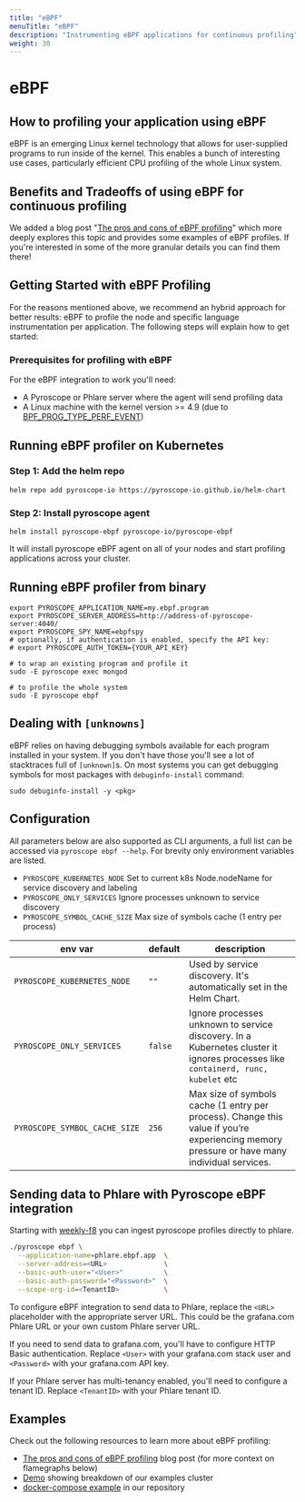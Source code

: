 ```yaml
---
title: "eBPF"
menuTitle: "eBPF"
description: "Instrumenting eBPF applications for continuous profiling"
weight: 30
---
```


# eBPF

## How to profiling your application using eBPF

eBPF is an emerging Linux kernel technology that allows for user-supplied programs to run inside of the kernel. This enables a bunch of interesting use cases, particularly efficient CPU profiling of the whole Linux system.


## Benefits and Tradeoffs of using eBPF for continuous profiling

We added a blog post "[The pros and cons of eBPF profiling](https://pyroscope.io/blog/ebpf-profiling-pros-cons)" which more deeply
explores this topic and provides some examples of eBPF profiles. If you're interested in some of the more granular details you can find them there!

## Getting Started with eBPF Profiling

For the reasons mentioned above, we recommend an hybrid approach for better results: eBPF to profile the node and specific language instrumentation per application. The following steps will explain how to get started:

### Prerequisites for profiling with eBPF
For the eBPF integration to work you'll need:
* A Pyroscope or Phlare server where the agent will send profiling data
* A Linux machine with the kernel version >= 4.9 (due to [BPF_PROG_TYPE_PERF_EVENT](https://lkml.org/lkml/2016/9/1/831))

## Running eBPF profiler on Kubernetes
### Step 1: Add the helm repo

```shell
helm repo add pyroscope-io https://pyroscope-io.github.io/helm-chart
```

### Step 2: Install pyroscope agent

```shell
helm install pyroscope-ebpf pyroscope-io/pyroscope-ebpf
```

It will install pyroscope eBPF agent on all of your nodes and start profiling applications across your cluster.

## Running eBPF profiler from binary
```shell
export PYROSCOPE_APPLICATION_NAME=my.ebpf.program
export PYROSCOPE_SERVER_ADDRESS=http://address-of-pyroscope-server:4040/
export PYROSCOPE_SPY_NAME=ebpfspy
# optionally, if authentication is enabled, specify the API key:
# export PYROSCOPE_AUTH_TOKEN={YOUR_API_KEY}

# to wrap an existing program and profile it
sudo -E pyroscope exec mongod

# to profile the whole system
sudo -E pyroscope ebpf
```

## Dealing with `[unknowns]`

eBPF relies on having debugging symbols available for each program installed in your system. If you don't have those you'll see a lot of stacktraces full of `[unknown]`s. On most systems you can get debugging symbols for most packages with `debuginfo-install` command:

```shell
sudo debuginfo-install -y <pkg>
```

## Configuration

All parameters below are also supported as CLI arguments, a full list can be accessed via `pyroscope ebpf --help`. For brevity only environment variables are listed.

* `PYROSCOPE_KUBERNETES_NODE` Set to current k8s Node.nodeName for service discovery and labeling
* `PYROSCOPE_ONLY_SERVICES` Ignore processes unknown to service discovery
* `PYROSCOPE_SYMBOL_CACHE_SIZE` Max size of symbols cache (1 entry per process)

| env var                    | default                          | description                                    |
| -------------------------- | -------------------------------- | ---------------------------------------------- |
| `PYROSCOPE_KUBERNETES_NODE` | `""` | Used by service discovery. It's automatically set in the Helm Chart. |
| `PYROSCOPE_ONLY_SERVICES`     | `false`                             | Ignore processes unknown to service discovery. In a Kubernetes cluster it ignores processes like `containerd, runc, kubelet` etc | 
| `PYROSCOPE_SYMBOL_CACHE_SIZE` | `256`                          | Max size of symbols cache (1 entry per process). Change this value if you’re experiencing memory pressure or have many individual services. |

## Sending data to Phlare with Pyroscope eBPF integration

Starting with [weekly-f8](https://hub.docker.com/r/grafana/phlare/tags) you can ingest pyroscope profiles directly to phlare.

```bash
./pyroscope ebpf \
  --application-name=phlare.ebpf.app  \
  --server-address=<URL>              \
  --basic-auth-user="<User>"          \
  --basic-auth-password="<Password>"  \
  --scope-org-id=<TenantID>           \
```

To configure eBPF integration to send data to Phlare, replace the `<URL>` placeholder with the appropriate server URL. This could be the grafana.com Phlare URL or your own custom Phlare server URL.

If you need to send data to grafana.com, you'll have to configure HTTP Basic authentication. Replace `<User>` with your grafana.com stack user and `<Password>` with your grafana.com API key.

If your Phlare server has multi-tenancy enabled, you'll need to configure a tenant ID. Replace `<TenantID>` with your Phlare tenant ID.

## Examples

Check out the following resources to learn more about eBPF profiling:
- [The pros and cons of eBPF profiling](https://pyroscope.io/blog/ebpf-profiling-pros-cons) blog post (for more context on flamegraphs below)
- [Demo](https://demo.pyroscope.io/?query=rideshare-cluster-ebpf.cpu%7B%7D) showing breakdown of our examples cluster
- [docker-compose example](https://github.com/github/pyroscope/blob/main/examples/ebpf) in our repository
